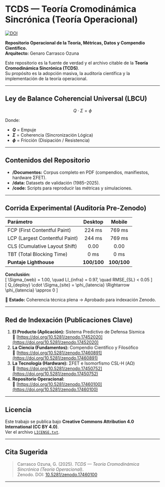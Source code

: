# TCDS — Teoría Cromodinámica Sincrónica (Teoría Operacional)

[![DOI](https://zenodo.org/badge/1084587738.svg)](https://doi.org/10.5281/zenodo.17460100)

**Repositorio Operacional de la Teoría, Métricas, Datos y Compendio Científico.**  
**Arquitecto:** Genaro Carrasco Ozuna

Este repositorio es la fuente de verdad y el archivo citable de la **Teoría Cromodinámica Sincrónica (TCDS)**.  
Su propósito es la adopción masiva, la auditoría científica y la implementación de la teoría operacional.

---

## Ley de Balance Coherencial Universal (LBCU)

$$
Q \cdot \Sigma = \phi
$$

Donde:
- **$Q$** = Empuje  
- **$\Sigma$** = Coherencia (Sincronización Lógica)  
- **$\phi$** = Fricción (Disipación / Resistencia)

---

## Contenidos del Repositorio

- **/Documentos:** Corpus completo en PDF (compendios, manifiestos, hardware ΣFET).  
- **/data:** Datasets de validación (1985–2025).  
- **/code:** Scripts para reproducir las métricas y simulaciones.

---

## Corrida Experimental (Auditoría Pre-Zenodo)

| Parámetro | Desktop | Mobile |
|:--|:--:|:--:|
| FCP (First Contentful Paint) | 224 ms | 769 ms |
| LCP (Largest Contentful Paint) | 244 ms | 769 ms |
| CLS (Cumulative Layout Shift) | 0.00 | 0.00 |
| TBT (Total Blocking Time) | 0 ms | 0 ms |
| **Puntaje Lighthouse** | **100/100** | **100/100** |

**Conclusión:**  
\[
\Sigma_{web} = 1.00, \quad LI_{infra} = 0.97, \quad RMSE_{SL} < 0.05
\]  
\[
Q_{deploy} \cdot \Sigma_{site} = \phi_{latencia} \Rightarrow \phi_{latencia} \approx 0
\]

🧩 **Estado:** Coherencia técnica plena → Aprobado para indexación Zenodo.

---

## Red de Indexación (Publicaciones Clave)

1. **El Producto (Aplicación):** Sistema Predictivo de Defensa Sísmica  
   🔗 [https://doi.org/10.5281/zenodo.17452020](https://doi.org/10.5281/zenodo.17452020)
2. **La Ciencia (Fundamentos):** Compendio Científico y Filosófico  
   🔗 [https://doi.org/10.5281/zenodo.17460891](https://doi.org/10.5281/zenodo.17460891)
3. **La Tecnología (Hardware):** ΣFET e Isomorfismo CSL-H (ΑΩ)  
   🔗 [https://doi.org/10.5281/zenodo.17450752](https://doi.org/10.5281/zenodo.17450752)
4. **Repositorio Operacional:**  
   🔗 [https://doi.org/10.5281/zenodo.17460100](https://doi.org/10.5281/zenodo.17460100)

---

## Licencia

Este trabajo se publica bajo **Creative Commons Attribution 4.0 International (CC BY 4.0)**.  
Ver el archivo [`LICENSE.txt`](./LICENSE.txt).

---

## Cita Sugerida

> Carrasco Ozuna, G. (2025). *TCDS — Teoría Cromodinámica Sincrónica (Teoría Operacional)*.  
> Zenodo. DOI: [10.5281/zenodo.17460100](https://doi.org/10.5281/zenodo.17460100)

---
